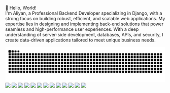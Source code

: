 
👋 Hello, World!
</br>
I'm Aliyan, a Professional Backend Developer specializing in Django, with a strong focus on building robust, efficient, and scalable web applications. My expertise lies in designing and implementing back-end solutions that power seamless and high-performance user experiences. With a deep understanding of server-side development, databases, APIs, and security, I create data-driven applications tailored to meet unique business needs.
<div>

<img src="https://raw.githubusercontent.com/Aliyan167/Aliyan167/output/github-contribution-grid-snake-dark.svg" alt="Snake animation" />
<img src="https://camo.githubusercontent.com/c0bce64b8d9f51fcc7b9ff18461a13dc27c898413d5706d19942da74a3e69bad/68747470733a2f2f696d672e736869656c64732e696f2f7374617469632f76313f6d6573736167653d48544d4c266c6f676f3d68746d6c35266c6162656c3d26636f6c6f723d453334463236266c6f676f436f6c6f723d7768697465266c6162656c436f6c6f723d267374796c653d666f722d7468652d6261646765"/>
<img src="https://camo.githubusercontent.com/a9e7ed4cb46f28fd25ddeab7dcd753187651d0c30e84062f48b70b9d29e7884b/68747470733a2f2f696d672e736869656c64732e696f2f7374617469632f76313f6d6573736167653d435353266c6f676f3d63737333266c6162656c3d26636f6c6f723d313537324236266c6f676f436f6c6f723d7768697465266c6162656c436f6c6f723d267374796c653d666f722d7468652d6261646765" />
<img src="https://camo.githubusercontent.com/8b727d1caaf3c060f613e1bc955677636ead470e7942cf19bb6fc5f03e03fa0a/68747470733a2f2f696d672e736869656c64732e696f2f7374617469632f76313f6d6573736167653d4a617661536372697074266c6f676f3d6a617661736372697074266c6162656c3d26636f6c6f723d463744463145266c6f676f436f6c6f723d626c61636b266c6162656c436f6c6f723d267374796c653d666f722d7468652d6261646765" />
<img src="https://camo.githubusercontent.com/da11198858696e81be02ce101ca79b5ea81188b54b9e2b0babe116b28bccfab9/68747470733a2f2f696d672e736869656c64732e696f2f7374617469632f76313f6d6573736167653d446a616e676f266c6f676f3d646a616e676f266c6162656c3d26636f6c6f723d303932453230266c6f676f436f6c6f723d7768697465266c6162656c436f6c6f723d267374796c653d666f722d7468652d6261646765" />
<img src="https://camo.githubusercontent.com/1b551c798116d28a27cbc8a8650f7d8bd834b4df5b349af032cf65e38fb81453/68747470733a2f2f696d672e736869656c64732e696f2f62616467652f6a71756572792d2532333037363941442e7376673f7374796c653d666f722d7468652d6261646765266c6f676f3d6a7175657279266c6f676f436f6c6f723d7768697465" />
<img src="https://camo.githubusercontent.com/bb55c1905a6c6ef48279541ebe5ecebb28984e7838cbf2a6e9b0aa63345e18b6/68747470733a2f2f696d672e736869656c64732e696f2f7374617469632f76313f6d6573736167653d426f6f747374726170266c6f676f3d626f6f747374726170266c6162656c3d26636f6c6f723d353633443743266c6f676f436f6c6f723d7768697465266c6162656c436f6c6f723d267374796c653d666f722d7468652d6261646765" />
<img src="https://camo.githubusercontent.com/c7d9b8a4063790e62c016858c5c70ea799248847f8c268dc4fa2a27e649cd4fe/68747470733a2f2f696d672e736869656c64732e696f2f7374617469632f76313f6d6573736167653d476974487562266c6f676f3d676974687562266c6162656c3d26636f6c6f723d313831373137266c6f676f436f6c6f723d7768697465266c6162656c436f6c6f723d267374796c653d666f722d7468652d6261646765" />
<img src="https://camo.githubusercontent.com/4cc224b4c65fd4fd0ba334461861f8c4f1895bd57573b30ca454828300df54db/68747470733a2f2f696d672e736869656c64732e696f2f7374617469632f76313f6d6573736167653d5265616374266c6f676f3d7265616374266c6162656c3d26636f6c6f723d323032333241266c6f676f436f6c6f723d363144414642266c6162656c436f6c6f723d267374796c653d666f722d7468652d6261646765" />
<img src="https://camo.githubusercontent.com/3b8acbd3b28f4eeea42ac0a133ce1fab29b1a49afaf3d4ab281ad3de6cd537b3/68747470733a2f2f696d672e736869656c64732e696f2f7374617469632f76313f6d6573736167653d507974686f6e266c6f676f3d707974686f6e266c6162656c3d26636f6c6f723d333737364142266c6f676f436f6c6f723d7768697465266c6162656c436f6c6f723d267374796c653d666f722d7468652d6261646765" />
<img src="https://camo.githubusercontent.com/e2acd58c0dfe0f8a635774f130bdc578cc4eec7bea4c2a37482d1ccd8d062a93/68747470733a2f2f696d672e736869656c64732e696f2f7374617469632f76313f6d6573736167653d4a617661266c6f676f3d6a617661266c6162656c3d26636f6c6f723d303037333936266c6f676f436f6c6f723d7768697465266c6162656c436f6c6f723d267374796c653d666f722d7468652d6261646765" />
<img src="https://camo.githubusercontent.com/5549f05a3cf5e740ac811d64d4de0ef9987f99f770bf055a909f8ba7b4b94f9e/68747470733a2f2f696d672e736869656c64732e696f2f7374617469632f76313f6d6573736167653d4d7953514c266c6f676f3d6d7973716c266c6162656c3d26636f6c6f723d343437394131266c6f676f436f6c6f723d7768697465266c6162656c436f6c6f723d267374796c653d666f722d7468652d6261646765" />
<img src="https://camo.githubusercontent.com/0515181a90d3275d2d72583aef151ed59ac774824db8f063a51df9106c004868/68747470733a2f2f696d672e736869656c64732e696f2f7374617469632f76313f6d6573736167653d4e6f64652e6a73266c6f676f3d6e6f64652e6a73266c6162656c3d26636f6c6f723d333339393333266c6f676f436f6c6f723d7768697465266c6162656c436f6c6f723d267374796c653d666f722d7468652d6261646765" />
<img src="https://camo.githubusercontent.com/19727766428368fcc2aa60f8f5f26e95089319a66f11da0a190bad6e812ca65d/68747470733a2f2f696d672e736869656c64732e696f2f7374617469632f76313f6d6573736167653d506f737467726553514c266c6f676f3d706f737467726573716c266c6162656c3d26636f6c6f723d333336373931266c6f676f436f6c6f723d7768697465266c6162656c436f6c6f723d267374796c653d666f722d7468652d6261646765" />


</div>
